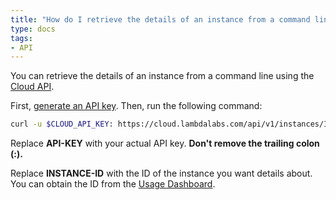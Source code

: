 ```yaml
---
title: "How do I retrieve the details of an instance from a command line?"
type: docs
tags:
- API
---
```


You can retrieve the details of an instance from a command line using the
[Cloud API](https://cloud.lambdalabs.com/api/v1/docs).

First, [generate an API key](https://cloud.lambdalabs.com/api-keys). Then, run
the following command:

```bash
curl -u $CLOUD_API_KEY: https://cloud.lambdalabs.com/api/v1/instances/INSTANCE-ID | jq .
```

Replace **API-KEY** with your actual API key. **Don't remove the trailing
colon (:).**

Replace **INSTANCE-ID** with the ID of the instance you want details about.
You can obtain the ID from the
[Usage Dashboard](https://cloud.lambdalabs.com/usage).
